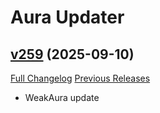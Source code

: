 # Aura Updater

## [v259](https://github.com/bart-dev-wow/AuraUpdater/tree/v259) (2025-09-10)
[Full Changelog](https://github.com/bart-dev-wow/AuraUpdater/compare/v258...v259) [Previous Releases](https://github.com/bart-dev-wow/AuraUpdater/releases)

- WeakAura update  
